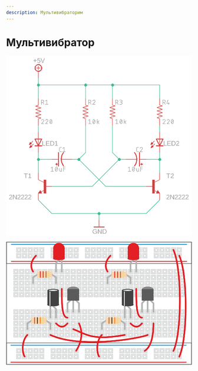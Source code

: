 ```yaml
---
description: Мультивибраторим
---
```


# Мультивибратор

![&#x41F;&#x440;&#x438;&#x43D;&#x446;&#x438;&#x43F;&#x438;&#x430;&#x43B;&#x44C;&#x43D;&#x430;&#x44F; &#x441;&#x445;&#x435;&#x43C;&#x430; &#x43C;&#x443;&#x43B;&#x44C;&#x442;&#x438;&#x432;&#x438;&#x431;&#x440;&#x430;&#x442;&#x43E;&#x440;&#x430;](../.gitbook/assets/skhema_multi.png)

![](../.gitbook/assets/multivibrator_maket.png)

